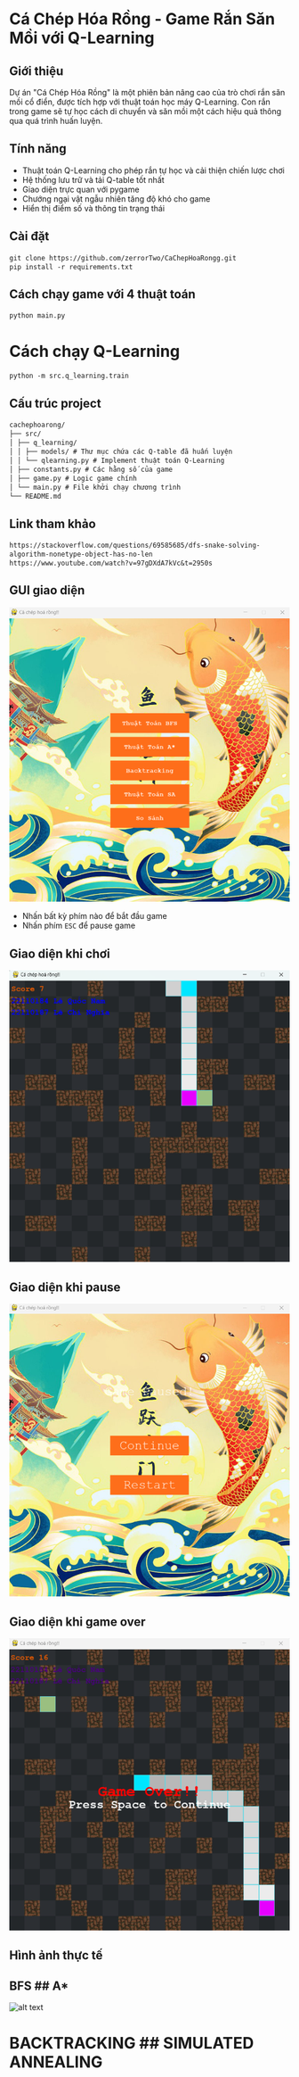 # Cá Chép Hóa Rồng - Game Rắn Săn Mồi với Q-Learning

## Giới thiệu
Dự án "Cá Chép Hóa Rồng" là một phiên bản nâng cao của trò chơi rắn săn mồi cổ điển, được tích hợp với thuật toán học máy Q-Learning. Con rắn trong game sẽ tự học cách di chuyển và săn mồi một cách hiệu quả thông qua quá trình huấn luyện.

## Tính năng
- Thuật toán Q-Learning cho phép rắn tự học và cải thiện chiến lược chơi
- Hệ thống lưu trữ và tải Q-table tốt nhất
- Giao diện trực quan với pygame
- Chướng ngại vật ngẫu nhiên tăng độ khó cho game
- Hiển thị điểm số và thông tin trạng thái

## Cài đặt
```
git clone https://github.com/zerrorTwo/CaChepHoaRongg.git
pip install -r requirements.txt
```
## Cách chạy game với 4 thuật toán
```
python main.py
```
# Cách chạy Q-Learning
```
python -m src.q_learning.train
```

## Cấu trúc project
```
cachephoarong/
├── src/
│ ├── q_learning/
│ │ ├── models/ # Thư mục chứa các Q-table đã huấn luyện
│ │ └── qlearning.py # Implement thuật toán Q-Learning
│ ├── constants.py # Các hằng số của game
│ ├── game.py # Logic game chính
│ └── main.py # File khởi chạy chương trình
└── README.md
```

## Link tham khảo
```
https://stackoverflow.com/questions/69585685/dfs-snake-solving-algorithm-nonetype-object-has-no-len
https://www.youtube.com/watch?v=97gDXdA7kVc&t=2950s
```
## GUI giao diện
![alt text](gif/image.png)
- Nhấn bất kỳ phím nào để bắt đầu game
- Nhấn phím `ESC` để pause game

## Giao diện khi chơi
![alt text](gif/image-1.png)

## Giao diện khi pause
![alt text](gif/image-2.png)

## Giao diện khi game over
![alt text](gif/image-3.png)

## Hình ảnh thực tế
## BFS                      ## A*
![alt text](gif/gif.gif)
# BACKTRACKING              ## SIMULATED ANNEALING
